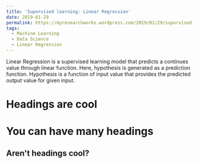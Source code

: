 ```yaml
---
title: 'Supervised learning: Linear Regression'
date: 2019-01-29
permalink: https://myresearchworks.wordpress.com/2019/01/29/supervised-learning-linear-regression/
tags:
  - Machine Learning
  - Data Science
  - Linear Regression
---
```


Linear Regression is a supervised learning model that predicts a continues value through linear function. Here, hypothesis is generated as a prediction function. Hypothesis is a function of input value that provides the predicted output value for given input.

Headings are cool
======

You can have many headings
======

Aren't headings cool?
------